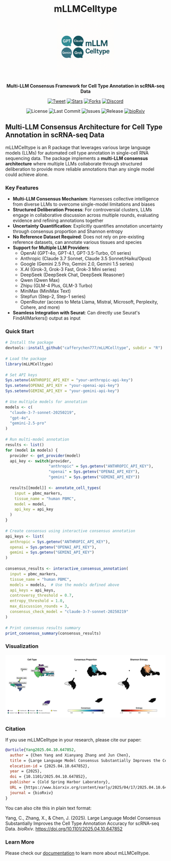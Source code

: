 <div align="center">

# mLLMCelltype

<img src="man/figures/logo.png" height="180" alt="mLLMCelltype logo" />

<p><strong>Multi-LLM Consensus Framework for Cell Type Annotation in scRNA-seq Data</strong></p>

<p>
  <a href="https://twitter.com/intent/tweet?text=Check%20out%20mLLMCelltype%3A%20A%20multi-LLM%20consensus%20framework%20for%20cell%20type%20annotation%20in%20scRNA-seq%20data%21&url=https%3A%2F%2Fgithub.com%2Fcafferychen777%2FmLLMCelltype"><img src="https://img.shields.io/twitter/url?style=social&url=https%3A%2F%2Fgithub.com%2Fcafferychen777%2FmLLMCelltype" alt="Tweet"></a>
  <a href="https://github.com/cafferychen777/mLLMCelltype/stargazers"><img src="https://img.shields.io/github/stars/cafferychen777/mLLMCelltype?style=social" alt="Stars"></a>
  <a href="https://github.com/cafferychen777/mLLMCelltype/network/members"><img src="https://img.shields.io/github/forks/cafferychen777/mLLMCelltype?style=social" alt="Forks"></a>
  <a href="https://discord.gg/pb2aZdG4"><img src="https://img.shields.io/badge/Discord-Join%20Chat-7289da?logo=discord&logoColor=white" alt="Discord"></a>
</p>

<p>
  <img src="https://img.shields.io/github/license/cafferychen777/mLLMCelltype" alt="License">
  <img src="https://img.shields.io/github/last-commit/cafferychen777/mLLMCelltype" alt="Last Commit">
  <img src="https://img.shields.io/github/issues/cafferychen777/mLLMCelltype" alt="Issues">
  <img src="https://img.shields.io/github/v/release/cafferychen777/mLLMCelltype" alt="Release">
  <a href="https://www.biorxiv.org/content/10.1101/2025.04.10.647852v1"><img src="https://img.shields.io/badge/bioRxiv-2025.04.10.647852-blue" alt="bioRxiv"></a>
</p>

</div>

## Multi-LLM Consensus Architecture for Cell Type Annotation in scRNA-seq Data

mLLMCelltype is an R package that leverages various large language models (LLMs) for automated cell type annotation in single-cell RNA sequencing data. The package implements a **multi-LLM consensus architecture** where multiple LLMs collaborate through structured deliberation to provide more reliable annotations than any single model could achieve alone.

### Key Features

* **Multi-LLM Consensus Mechanism**: Harnesses collective intelligence from diverse LLMs to overcome single-model limitations and biases
* **Structured Deliberation Process**: For controversial clusters, LLMs engage in collaborative discussion across multiple rounds, evaluating evidence and refining annotations together
* **Uncertainty Quantification**: Explicitly quantifies annotation uncertainty through consensus proportion and Shannon entropy
* **No Reference Dataset Required**: Does not rely on pre-existing reference datasets, can annotate various tissues and species
* **Support for Multiple LLM Providers**:
  - OpenAI (GPT-4o, GPT-4.1, GPT-3.5-Turbo, O1 series)
  - Anthropic (Claude 3.7 Sonnet, Claude 3.5 Sonnet/Haiku/Opus)
  - Google (Gemini 2.5 Pro, Gemini 2.0, Gemini 1.5 series)
  - X.AI (Grok-3, Grok-3 Fast, Grok-3 Mini series)
  - DeepSeek (DeepSeek Chat, DeepSeek Reasoner)
  - Qwen (Qwen Max)
  - Zhipu (GLM-4 Plus, GLM-3 Turbo)
  - MiniMax (MiniMax Text)
  - Stepfun (Step-2, Step-1 series)
  - OpenRouter (access to Meta Llama, Mistral, Microsoft, Perplexity, Cohere, and more)
* **Seamless Integration with Seurat**: Can directly use Seurat's FindAllMarkers() output as input

### Quick Start

```r
# Install the package
devtools::install_github("cafferychen777/mLLMCelltype", subdir = "R")

# Load the package
library(mLLMCelltype)

# Set API keys
Sys.setenv(ANTHROPIC_API_KEY = "your-anthropic-api-key")
Sys.setenv(OPENAI_API_KEY = "your-openai-api-key")
Sys.setenv(GEMINI_API_KEY = "your-gemini-api-key")

# Use multiple models for annotation
models <- c(
  "claude-3-7-sonnet-20250219",
  "gpt-4o",
  "gemini-2.5-pro"
)

# Run multi-model annotation
results <- list()
for (model in models) {
  provider <- get_provider(model)
  api_key <- switch(provider,
                   "anthropic" = Sys.getenv("ANTHROPIC_API_KEY"),
                   "openai" = Sys.getenv("OPENAI_API_KEY"),
                   "gemini" = Sys.getenv("GEMINI_API_KEY"))

  results[[model]] <- annotate_cell_types(
    input = pbmc_markers,
    tissue_name = "human PBMC",
    model = model,
    api_key = api_key
  )
}

# Create consensus using interactive consensus annotation
api_keys <- list(
  anthropic = Sys.getenv("ANTHROPIC_API_KEY"),
  openai = Sys.getenv("OPENAI_API_KEY"),
  gemini = Sys.getenv("GEMINI_API_KEY")
)

consensus_results <- interactive_consensus_annotation(
  input = pbmc_markers,
  tissue_name = "human PBMC",
  models = models,  # Use the models defined above
  api_keys = api_keys,
  controversy_threshold = 0.7,
  entropy_threshold = 1.0,
  max_discussion_rounds = 3,
  consensus_check_model = "claude-3-7-sonnet-20250219"
)

# Print consensus results summary
print_consensus_summary(consensus_results)
```

### Visualization

<img src="https://raw.githubusercontent.com/cafferychen777/mLLMCelltype/main/images/mLLMCelltype_visualization.png" alt="mLLMCelltype Visualization" width="900"/>

### Citation

If you use mLLMCelltype in your research, please cite our paper:

```bibtex
@article{Yang2025.04.10.647852,
  author = {Chen Yang and Xianyang Zhang and Jun Chen},
  title = {Large Language Model Consensus Substantially Improves the Cell Type Annotation Accuracy for scRNA-seq Data},
  elocation-id = {2025.04.10.647852},
  year = {2025},
  doi = {10.1101/2025.04.10.647852},
  publisher = {Cold Spring Harbor Laboratory},
  URL = {https://www.biorxiv.org/content/early/2025/04/17/2025.04.10.647852},
  journal = {bioRxiv}
}
```

You can also cite this in plain text format:

Yang, C., Zhang, X., & Chen, J. (2025). Large Language Model Consensus Substantially Improves the Cell Type Annotation Accuracy for scRNA-seq Data. *bioRxiv*. https://doi.org/10.1101/2025.04.10.647852

### Learn More

Please check our [documentation](articles/01-introduction.html) to learn more about mLLMCelltype.
